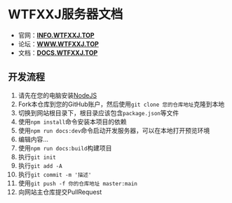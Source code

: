 # WTFXXJ服务器文档
- 官网：[**INFO.WTFXXJ.TOP**](https://info.wtfxxj.top/)
- 论坛：[**WWW.WTFXXJ.TOP**](https://www.wtfxxj.top/)
- 文档：[**DOCS.WTFXXJ.TOP**](https://docs.wtfxxj.top/)

## 开发流程
1. 请先在您的电脑安装[NodeJS](https://nodejs.org/en)
2. Fork本仓库到您的GitHub账户，然后使用`git clone 您的仓库地址`克隆到本地
3. 切换到网站根目录下，根目录应该包含`package.json`等文件
4. 使用`npm install`命令安装本项目的依赖
5. 使用`npm run docs:dev`命令启动开发服务器，可以在本地打开预览环境
6. 编辑内容...
7. 使用`npm run docs:build`构建项目 
8. 执行`git init`
9. 执行`git add -A`
10. 执行`git commit -m '描述'`
11. 使用`git push -f 你的仓库地址 master:main`
12. 向网站主仓库提交PullRequest

